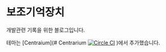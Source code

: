 
# 보조기억장치
개발관련 기록을 위한 블로그입니다. 



테마는 [Centraium](# Centrarium [![Circle CI](https://circleci.com/gh/bencentra/centrarium/tree/master.svg?style=svg)](https://circleci.com/gh/bencentra/centrarium/tree/master)
)에서 추가했습니다.
